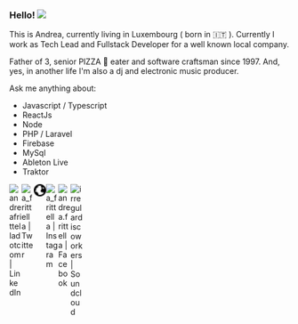 ### Hello! <img src="https://media.giphy.com/media/hvRJCLFzcasrR4ia7z/giphy.gif" width="25px">

This is Andrea, currently living in Luxembourg ( born in 🇮🇹 ). Currently I work as Tech Lead and Fullstack Developer for a well known local company.

Father of 3, senior PIZZA 🍕 eater and software craftsman since 1997. And, yes, in another life I'm also a dj and electronic music producer.

Ask me anything about:
- Javascript / Typescript
- ReactJs
- Node
- PHP / Laravel
- Firebase
- MySql
- Ableton Live
- Traktor




[<img align="left" alt="andreafrittelladotcom | LinkedIn" width="22px" src="https://cdn.jsdelivr.net/npm/simple-icons@v5.4.0/icons/linkedin.svg" />][linkedin]
[<img align="left" alt="a_frittella | Twitter" width="22px" src="https://cdn.jsdelivr.net/npm/simple-icons@v5.4.0/icons/twitter.svg" />][twitter]
[<img align="left" alt="andreafrittella | Website" width="22px" src="https://raw.githubusercontent.com/iconic/open-iconic/master/svg/globe.svg" />][website]
[<img align="left" alt="a_frittella | Instagram" width="22px" src="https://cdn.jsdelivr.net/npm/simple-icons@v5.4.0/icons/instagram.svg" />][instagram]
[<img align="left" alt="andrea.frittella | Facebook" width="22px" src="https://cdn.jsdelivr.net/npm/simple-icons@v5.4.0/icons/facebook.svg" />][facebook]
[<img align="left" alt="irregulardiscoworkers | Soundcloud" width="22px" src="https://cdn.jsdelivr.net/npm/simple-icons@v5.4.0/icons/soundcloud.svg" />][soundcloud]


[linkedin]: https://www.linkedin.com/in/andreafrittelladotcom
[twitter]: https://twitter.com/a_frittella
[facebook]: https://www.facebook.com/andrea.frittella
[website]: https://www.andreafrittella.com
[instagram]: https://instagram.com/a_frittella
[soundcloud]: https://soundcloud.com/irregulardiscoworkers
